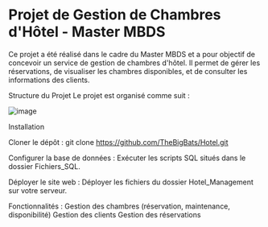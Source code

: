 # Projet de Gestion de Chambres d'Hôtel - Master MBDS
Ce projet a été réalisé dans le cadre du Master MBDS et a pour objectif de concevoir un service de gestion de chambres d'hôtel. Il permet de gérer les réservations, de visualiser les chambres disponibles, et de consulter les informations des clients.

Structure du Projet
Le projet est organisé comme suit :

![image](https://github.com/user-attachments/assets/2bce28a9-fc87-4331-85ec-81f3320bbf34)


Installation

Cloner le dépôt :
git clone https://github.com/TheBigBats/Hotel.git

Configurer la base de données :
Exécuter les scripts SQL situés dans le dossier Fichiers_SQL.

Déployer le site web :
Déployer les fichiers du dossier Hotel_Management sur votre serveur.

Fonctionnalités :
Gestion des chambres (réservation, maintenance, disponibilité)
Gestion des clients
Gestion des réservations

